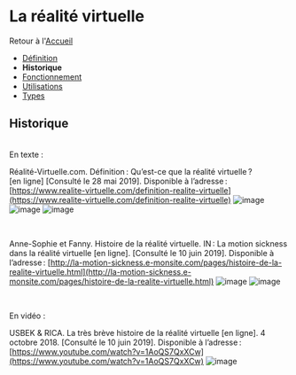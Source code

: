 # La réalité virtuelle

Retour à l'[Accueil](Accueil.md)
- [Définition](Définition.md)
- **Historique**
- [Fonctionnement](Fonctionnement.md)
- [Utilisations](Utilisations.md)
- [Types](Types.md)

## Historique

<br/>
En texte :
<br/>

Réalité-Virtuelle.com. Définition : Qu’est-ce que la réalité virtuelle ? [en ligne] [Consulté le 28 mai 2019]. Disponible à l’adresse : [https://www.realite-virtuelle.com/definition-realite-virtuelle](https://www.realite-virtuelle.com/definition-realite-virtuelle)
![image](https://user-images.githubusercontent.com/50197262/59195109-6c961180-8b8b-11e9-97e6-a9ed35c51c75.png)
![image](https://user-images.githubusercontent.com/50197262/59195315-ecbc7700-8b8b-11e9-9f65-6a453f5097c0.png)
![image](https://user-images.githubusercontent.com/50197262/59195398-2d1bf500-8b8c-11e9-8d63-560368296126.png)

<br/>

Anne-Sophie et Fanny. Histoire de la réalité virtuelle. IN : La motion sickness dans la réalité virtuelle [en ligne]. [Consulté le 10 juin 2019]. Disponible à l’adresse : [http://la-motion-sickness.e-monsite.com/pages/histoire-de-la-realite-virtuelle.html](http://la-motion-sickness.e-monsite.com/pages/histoire-de-la-realite-virtuelle.html)
![image](https://user-images.githubusercontent.com/50197262/59195689-e1b61680-8b8c-11e9-9082-6b1cf10ae4f4.png)
![image](https://user-images.githubusercontent.com/50197262/59195892-7456b580-8b8d-11e9-9d0f-654151c0b4f2.png)

<br/>

En vidéo :
<br/>

USBEK & RICA. La très brève histoire de la réalité virtuelle [en ligne]. 4 octobre 2018. [Consulté le 10 juin 2019]. Disponible à l’adresse : [https://www.youtube.com/watch?v=1AoQS7QxXCw](https://www.youtube.com/watch?v=1AoQS7QxXCw)
![image](https://user-images.githubusercontent.com/50197262/59196258-753c1700-8b8e-11e9-9998-f2af96674469.png)
